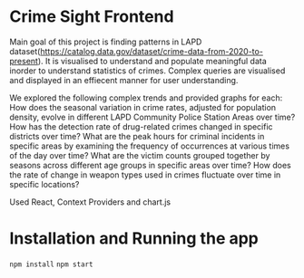 # Crime Sight Frontend
Main goal of this project is finding patterns in LAPD dataset(https://catalog.data.gov/dataset/crime-data-from-2020-to-present).
It is visualised to understand and populate meaningful data inorder to understand statistics of crimes. Complex queries are visualised and displayed in an effiecent manner for user understanding.

We explored the following complex trends and provided graphs for each:
How does the seasonal variation in crime rates, adjusted for population density, evolve in different LAPD Community Police Station Areas over time?
How has the detection rate of drug-related crimes changed in specific districts over time?
What are the peak hours for criminal incidents in specific areas by examining the frequency of occurrences at various times of the day over time?
What are the victim counts grouped together by seasons across different age groups in specific areas over time?
How does the rate of change in weapon types used in crimes fluctuate over time in specific locations?

Used React, Context Providers and chart.js

# Installation and Running the app

```npm install```
```npm start```